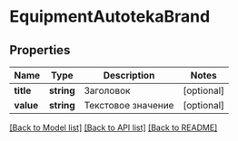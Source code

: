 # EquipmentAutotekaBrand

## Properties
Name | Type | Description | Notes
------------ | ------------- | ------------- | -------------
**title** | **string** | Заголовок | [optional] 
**value** | **string** | Текстовое значение | [optional] 

[[Back to Model list]](../../README.md#documentation-for-models) [[Back to API list]](../../README.md#documentation-for-api-endpoints) [[Back to README]](../../README.md)

